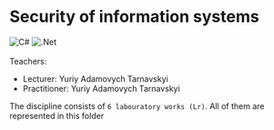 # Security of information systems
![C#](https://img.shields.io/badge/c%23-%23239120.svg?style=for-the-badge&logo=c-sharp&logoColor=white)
![.Net](https://img.shields.io/badge/.NET-5C2D91?style=for-the-badge&logo=.net&logoColor=white) <br><br>
Teachers:
- Lecturer: Yuriy Adamovych Tarnavskyi <br>
- Practitioner: Yuriy Adamovych Tarnavskyi <br>

The discipline consists of `6 labouratory works (Lr)`. All of them are represented in this folder